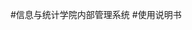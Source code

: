#信息与统计学院内部管理系统
#使用说明书


<style>
    img{
        width:50%!important;
    }
<style>


![](/assets/chapter1/main/logo.png)




----
<div class="div-author">
    by --------创新中心 覃海奎
</div>